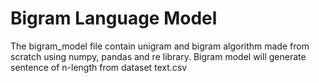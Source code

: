 # Bigram Language Model

The bigram_model file contain unigram and bigram algorithm made from scratch using numpy, pandas and re library.
Bigram model will generate sentence of n-length from dataset text.csv 
